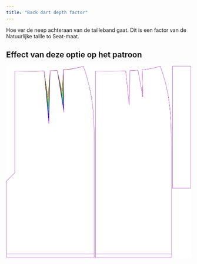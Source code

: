 ```yaml
---
title: "Back dart depth factor"
---
```


Hoe ver de neep achteraan van de tailleband gaat. Dit is een factor van de Natuurlijke taille to Seat-maat.

## Effect van deze optie op het patroon

![Deze afbeelding toont het effect van deze optie door meerdere varianten die een andere waarde hebben voor deze optie te vervangen](penelope_backdartdepthfactor_sample.svg "Effect van deze optie op het patroon")
